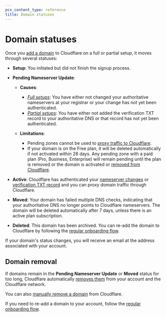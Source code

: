 ```yaml
---
pcx_content_type: reference
title: Domain statuses
---
```


# Domain statuses

Once you [add a domain](/fundamentals/get-started/setup/add-site/) to Cloudflare on a full or partial setup, it moves through several statuses:

- **Setup**: You initiated but did not finish the signup process.

- **Pending Nameserver Update**: 

  - **Causes**:
  
    - [_Full setups_](/dns/zone-setups/full-setup/): You have either not changed your authoritative nameservers at your registrar or your change has not yet been authenticated.
    - [_Partial setups_](/dns/zone-setups/partial-setup/): You have either not added the verification TXT record to your authoritative DNS or that record has not yet been authenticated.
  
  - **Limitations**:

    - Pending zones cannot be used to [proxy traffic to Cloudflare](/dns/manage-dns-records/reference/proxied-dns-records/#pending-domains).
    - If your domain is on the Free plan, it will be deleted automatically if not activated within 28 days. Any pending zone with a paid plan (Pro, Business, Enterprise) will remain pending until the plan is removed or the domain is activated or [removed from Cloudflare](/fundamentals/get-started/basic-tasks/manage-domains/remove-domain/).

- **Active**: Cloudflare has authenticated your [nameserver changes](/dns/zone-setups/full-setup/setup/#step-3--update-your-nameservers) or [verification TXT record](/dns/zone-setups/partial-setup/setup/#step-2--verify-ownership-for-your-domain) and you can proxy domain traffic through Cloudflare.

- **Moved**: Your domain has failed multiple DNS checks, indicating that your authoritative DNS no longer points to Cloudflare nameservers. The domain will be deleted automatically after 7 days, unless there is an active plan subscription.

- **Deleted**: This domain has been archived. You can re-add the domain to Cloudflare by following the [regular onboarding flow](/fundamentals/get-started/setup/add-site/).

If your domain's status changes, you will receive an email at the address associated with your account.

## Domain removal

If domains remain in the **Pending Nameserver Update** or **Moved** status for too long, Cloudflare automatically [removes them](https://support.cloudflare.com/hc/articles/221327488) from your account and the Cloudflare network.

You can also [manually remove a domain](/fundamentals/get-started/basic-tasks/manage-domains/remove-domain/) from Cloudflare.

If you need to re-add a domain to your account, follow the [regular onboarding flow](/fundamentals/get-started/setup/add-site/).
